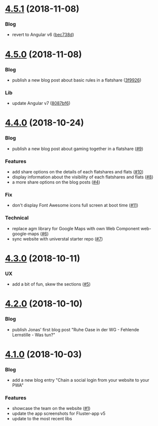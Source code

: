 <a name="4.5.1"></a>
# [4.5.1](https://github.com/fluster/fluster-website/compare/v4.5.0...v4.5.1) (2018-11-08)

### Blog

* revert to Angular v6 ([bec738d](https://github.com/fluster/fluster-website/commit/bec738d5627bf569e2c03b93704be3ac14bcbf72))

<a name="4.5.0"></a>
# [4.5.0](https://github.com/fluster/fluster-website/compare/v4.4.0...v4.5.0) (2018-11-08)

### Blog

* publish a new blog post about basic rules in a flatshare ([3f9926](https://github.com/fluster/fluster-website/commit/3f99e26be84b5b45bede8fda49e44d58ae2ec39c))

### Lib

* update Angular v7 ([8087bf6](https://github.com/fluster/fluster-website/commit/8087bf635a34bdf60a05e5c3fbf8eb2e36011042))

<a name="4.4.0"></a>
# [4.4.0](https://github.com/fluster/fluster-website/compare/v4.3.0...v4.4.0) (2018-10-24)

### Blog

* publish a new blog post about gaming together in a flatshare ([#9](https://github.com/fluster/fluster-website/issues/9))

### Features

* add share options on the details of each flatshares and flats ([#10](https://github.com/fluster/fluster-website/issues/10))
* display information about the visibility of each flatshares and flats ([#8](https://github.com/fluster/fluster-website/issues/8))
* a more share options on the blog posts ([#4](https://github.com/fluster/fluster-website/issues/4))

### Fix

* don't display Font Awesome icons full screen at boot time ([#11](https://github.com/fluster/fluster-website/issues/11))

### Technical

* replace agm library for Google Maps with own Web Component web-google-maps ([#6](https://github.com/fluster/fluster-website/issues/6))
* sync website with universtal starter repo ([#7](https://github.com/fluster/fluster-website/issues/7))

<a name="4.3.0"></a>
# [4.3.0](https://github.com/fluster/fluster-website/compare/v4.2.0...v4.3.0) (2018-10-11)

### UX

* add a bit of fun, skew the sections ([#5](https://github.com/fluster/fluster-website/issues/5))

<a name="4.2.0"></a>
# [4.2.0](https://github.com/fluster/fluster-website/compare/v4.1.0...v4.2.0) (2018-10-10)

### Blog

* publish Jonas' first blog post "Ruhe Oase in der WG - Fehlende Lernstille - Was tun?"

<a name="4.1.0"></a>
# [4.1.0](https://github.com/fluster/fluster-website/compare/v4.0.0...v4.1.0) (2018-10-03)

### Blog

* add a new blog entry "Chain a social login from your website to your PWA"

### Features

* showcase the team on the website ([#1](https://github.com/fluster/fluster-website/issues/1))
* update the app screenshots for Fluster-app v5
* update to the most recent libs